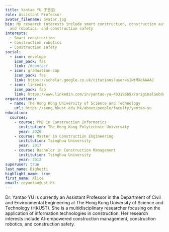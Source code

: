 ```yaml
---
title: Yantao YU 于言滔
role: Assistant Professor
avatar_filename: avatar.jpg
bio: My research interests include smart construction, construction automation
  and robotics, and construction safety
interests:
  - Smart construction
  - Construction robotics
  - Construction safety
social:
  - icon: envelope
    icon_pack: fas
    link: /#contact
  - icon: graduation-cap
    icon_pack: fas
    link: https://scholar.google.co.uk/citations?user=sIwtMXoAAAAJ
  - icon: linkedin
    icon_pack: fab
    link: https://www.linkedin.com/in/yantao-yu-4b3196b9/?originalSubdomain=hk
organizations:
  - name: The Hong Kong University of Science and Technology
    url: https://seng.hkust.edu.hk/about/people/faculty/yantao-yu
education:
  courses:
    - course: PhD in Construction Informatics
      institution: The Hong Kong Polytechnic University
      year: 2020
    - course: Master in Construction Engineering
      institution: Tsinghua University
      year: 2017
    - course: Bachelor in Construction Management
      institution: Tsinghua University
      year: 2012
superuser: true
last_name: Bighetti
highlight_name: true
first_name: Alice
email: ceyantao@ust.hk
---
```

Dr. Yantao YU is currently an Assistant Professor in the Department of Civil and Environmental Engineering at The Hong Kong University of Science and Technology (HKUST). She is a multidisciplinary researcher focusing on the application of information technologies in construction. Her research interests include AI-empowered construction management, construction robotics, and construction safety.